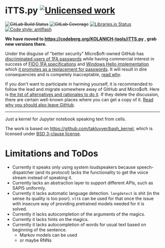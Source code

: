 iTTS.py [![Unlicensed work](https://raw.githubusercontent.com/unlicense/unlicense.org/master/static/favicon.png)](https://unlicense.org/)
===========
~~![GitLab Build Status](https://gitlab.com/KOLANICH/iTTS.py/badges/master/pipeline.svg)~~
~~![GitLab Coverage](https://gitlab.com/KOLANICH/iTTS.py/badges/master/coverage.svg)~~
[![Libraries.io Status](https://img.shields.io/librariesio/github/KOLANICH/iTTS.py.svg)](https://libraries.io/github/KOLANICH/iTTS.py)
[![Code style: antiflash](https://img.shields.io/badge/code%20style-antiflash-FFF.svg)](https://codeberg.org/KOLANICH-tools/antiflash.py)

**We have moved to https://codeberg.org/KOLANICH-tools/iTTS.py , grab new versions there.**

Under the disguise of "better security" Micro$oft-owned GitHub has [discriminated users of 1FA passwords](https://github.blog/2023-03-09-raising-the-bar-for-software-security-github-2fa-begins-march-13/) while having commercial interest in success of [FIDO 1FA specifications](https://fidoalliance.org/specifications/download/) and [Windows Hello implementation](https://support.microsoft.com/en-us/windows/passkeys-in-windows-301c8944-5ea2-452b-9886-97e4d2ef4422) which [it promotes as a replacement for passwords](https://github.blog/2023-07-12-introducing-passwordless-authentication-on-github-com/). It will result in dire consequencies and is competely inacceptable, [read why](https://codeberg.org/KOLANICH/Fuck-GuanTEEnomo).

If you don't want to participate in harming yourself, it is recommended to follow the lead and migrate somewhere away of GitHub and Micro$oft. Here is [the list of alternatives and rationales to do it](https://github.com/orgs/community/discussions/49869). If they delete the discussion, there are certain well-known places where you can get a copy of it. [Read why you should also leave GitHub](https://codeberg.org/KOLANICH/Fuck-GuanTEEnomo).

---

Just a kernel for Jupyter notebook speaking text from cells.

The work is based on https://github.com/takluyver/bash_kernel, which is licensed under [BSD 3-clause license](https://github.com/takluyver/bash_kernel/blob/master/LICENSE).

Limitations and ToDos
======================

* Currently it speaks only using system loudspeakers because speech-dispatcher (and its protocol) lacks the functionality to get the voice stream instead of speaking it.
* Currently lacks an abstraction layer to support different APIs, such as SAPI5 uniformly.
* Currently it lacks automatic language detection. `langdetect` is shit (in the sense its quality is too poor). `nltk` can be used for that once the issue with insecure way of providing pretrained models needed for it is solved.
* Currently it lacks autocompletion of the arguments of the magics.
* Currently it lacks hints on the magics.
* Currently it lacks autocompletion of words for usual text based on beginning of the sentence.
    * Markov models can be used
    * or maybe RNNs
